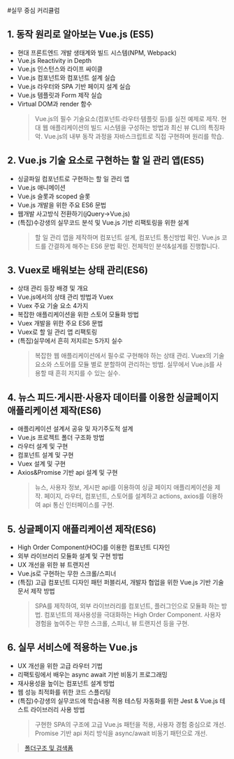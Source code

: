 #실무 중심 커리큘럼

## 1. 동작 원리로 알아보는 Vue.js (ES5)

- 현대 프론트엔드 개발 생태계와 빌드 시스템(NPM, Webpack)
- Vue.js Reactivity in Depth
- Vue.js 인스턴스와 라이프 싸이클
- Vue.js 컴포넌트와 컴포넌트 설계 실습
- Vue.js 라우터와 SPA 기반 페이지 설계 실습
- Vue.js 템플릿과 Form 제작 실습
- Virtual DOM과 render 함수    
    > Vue.js의 필수 기술요소(컴포넌트·라우터·템플릿 등)를 실전 예제로 제작. 현대 웹 애플리케이션의 빌드 시스템을 구성하는 방법과 최신 뷰 CLI의 특징파악. Vue.js의 내부 동작 과정을 자바스크립트로 직접 구현하며 원리를 학습.

## 2. Vue.js 기술 요소로 구현하는 할 일 관리 앱(ES5)
- 싱글파일 컴포넌트로 구현하는 할 일 관리 앱
- Vue.js 애니메이션
- Vue.js 슬롯과 scoped 슬롯
- Vue.js 개발을 위한 주요 ES6 문법
- 웹개발 사고방식 전환하기(jQuery→Vue.js)
- (특집)수강생의 실무코드 분석 및 Vue.js 기반 리팩토링을 위한 설계
    > 할 일 관리 앱을 제작하며 컴포넌트 설계, 컴포넌트 통신방법 확인. Vue.js 코드를 간결하게 해주는 ES6 문법 확인. 전체적인 분석&설계를 진행합니다.

## 3. Vuex로 배워보는 상태 관리(ES6)
- 상태 관리 등장 배경 및 개요
- Vue.js에서의 상태 관리 방법과 Vuex
- Vuex 주요 기술 요소 4가지
- 복잡한 애플리케이션을 위한 스토어 모듈화 방법
- Vuex 개발을 위한 주요 ES6 문법
- Vuex로 할 일 관리 앱 리팩토링
- (특집)실무에서 흔히 저지르는 5가지 실수
    > 복잡한 웹 애플리케이션에서 필수로 구현해야 하는 상태 관리. Vuex의 기술 요소와 스토어를 모듈 별로 분할하여 관리하는 방법. 실무에서 Vue.js를 사용할 때 흔히 저지를 수 있는 실수.

## 4. 뉴스 피드·게시판·사용자 데이터를 이용한 싱글페이지 애플리케이션 제작(ES6)
- 애플리케이션 설계서 공유 및 자기주도적 설계
- Vue.js 프로젝트 폴더 구조화 방법
- 라우터 설계 및 구현
- 컴포넌트 설계 및 구현
- Vuex 설계 및 구현
- Axios&Promise 기반 api 설계 및 구현
    > 뉴스, 사용자 정보, 게시판 api를 이용하여 싱글 페이지 애플리케이션을 제작. 페이지, 라우터, 컴포넌트, 스토어를 설계하고 actions, axios를 이용하여 api 통신 인터페이스를 구현.

## 5. 싱글페이지 애플리케이션 제작(ES6)
- High Order Component(HOC)를 이용한 컴포넌트 디자인
- 외부 라이브러리 모듈화 설계 및 구현 방법
- UX 개선을 위한 뷰 트랜지션
- Vue.js로 구현하는 무한 스크롤/스피너
- (특집) 고급 컴포넌트 디자인 패턴
퍼블리셔, 개발자 협업을 위한 Vue.js 기반 기술 문서 제작 방법
    > SPA를 제작하여, 외부 라이브러리를 컴포넌트, 플러그인으로 모듈화 하는 방법. 컴포넌트의 재사용성을 극대화하는 High Order Component. 사용자 경험을 높여주는 무한 스크롤, 스피너, 뷰 트랜지션 등을 구현.

## 6. 실무 서비스에 적용하는 Vue.js
- UX 개선을 위한 고급 라우터 기법
- 리팩토링에서 배우는 async await 기반 비동기 프로그래밍
- 재사용성을 높이는 컴포넌트 설계 방법
- 웹 성능 최적화를 위한 코드 스플리팅
- (특집)수강생의 실무코드에 학습내용 적용
테스팅 자동화를 위한 Jest & Vue.js 테스트 라이브러리 사용 방법
    > 구현한 SPA의 구조에 고급 Vue.js 패턴을 적용, 사용자 경험 중심으로 개선. Promise 기반 api 처리 방식을 async/await 비동기 패턴으로 개선.

> [폴더구조 및 검색폼](https://moonsupport.tistory.com/2)
    